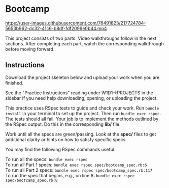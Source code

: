 # Bootcamp

https://user-images.githubusercontent.com/76491823/217724784-5653b962-dc32-41c6-b8df-fdf2099e0b44.mp4  

This project consists of two parts. Video walkthroughs follow in the next
sections. After completing each part, watch the corresponding walkthrough before
moving forward.

## Instructions

Download the project skeleton below and upload your work when you are finished.

See the "Practice Instructions" reading under W1D1->PROJECTS in the sidebar if
you need help downloading, opening, or uploading the project.

This practice uses RSpec tests to guide and check your work. Run `bundle
install` in your terminal to set up the project. Then run `bundle exec rspec`.
The tests should all fail. Your job is to implement the methods outlined by the
RSpec output. Do this in the corresponding __lib/__ file.

Work until all the specs are green/passing. Look at the __spec/__ files to get
additional clarity or hints on how to satisfy specific specs.

You may find the following RSpec commands useful:

To run all the specs: `bundle exec rspec`  
To run all Part 1 specs: `bundle exec rspec spec/bootcamp_spec.rb:6`  
To run all Part 2 specs: `bundle exec rspec spec/bootcamp_spec.rb:117`  
To run the spec that begins, e.g., on line 8: `bundle exec rspec spec/bootcamp_spec.rb:8`